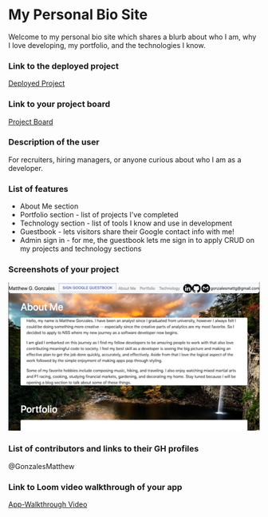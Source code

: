 # My Personal Bio Site
  Welcome to my personal bio site which shares a blurb about who I am, why I love developing, my portfolio, and the technologies I know.
### Link to the deployed project
  [Deployed Project](https://matthewggonzales.com)
### Link to your project board
  [Project Board](https://github.com/GonzalesMatthew/react-personal-bio-site/projects/2)
### Description of the user
  For recruiters, hiring managers, or anyone curious about who I am as a developer.
### List of features                                                
  - About Me section
  - Portfolio section - list of projects I've completed
  - Technology section - list of tools I know and use in development
  - Guestbook - lets visitors share their Google contact info with me!
  - Admin sign in - for me, the guestbook lets me sign in to apply CRUD on my projects and technology sections
### Screenshots of your project
![App Screenshot](imgs/mg-react-bio-site.png)
### List of contributors and links to their GH profiles
@GonzalesMatthew
### Link to Loom video walkthrough of your app
[App-Walkthrough Video](https://www.loom.com/share/24e24eecfd944bcb92882d8602ae7fcc)
